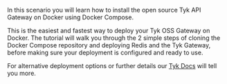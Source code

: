 In this scenario you will learn how to install the open source Tyk API Gateway on Docker using Docker Compose.

This is the easiest and fastest way to deploy your Tyk OSS Gateway on Docker. The tutorial will walk you through the 2 simple steps of cloning the Docker Compose repository and deploying Redis and the Tyk Gateway, before making sure your deployment is configured and ready to use.

For alternative deployment options or further details our [Tyk Docs](https://tyk.io/docs/tyk-oss/ce-docker/ "Tyk Open Source - Docker") will tell you more.
